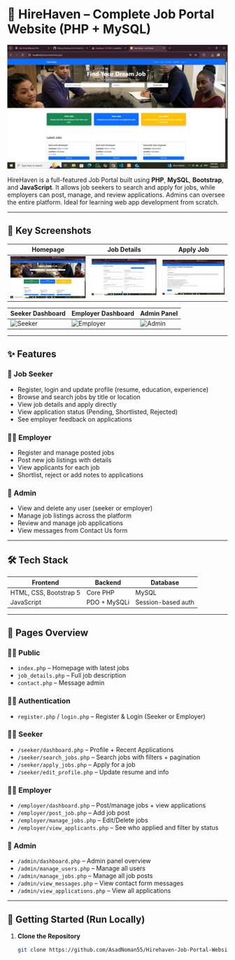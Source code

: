 # 💼 HireHaven – Complete Job Portal Website (PHP + MySQL)

![HireHaven Banner](home.png) <!-- Optional: Replace with actual banner image -->

HireHaven is a full-featured Job Portal built using **PHP**, **MySQL**, **Bootstrap**, and **JavaScript**. It allows job seekers to search and apply for jobs, while employers can post, manage, and review applications. Admins can oversee the entire platform. Ideal for learning web app development from scratch.

---

## 📸 Key Screenshots

| Homepage | Job Details | Apply Job | 
|----------|-------------|-----------|
| ![Home](home.png) | ![Details](details.png) | ![Apply](apply.png) |

| Seeker Dashboard | Employer Dashboard | Admin Panel |
|------------------|--------------------|-------------|
| ![Seeker](seeker_dashboard.png) | ![Employer](employer_dashboard.png) | ![Admin](admin_dashboard.png) |

---

## ✨ Features

### 👤 Job Seeker

- Register, login and update profile (resume, education, experience)
- Browse and search jobs by title or location
- View job details and apply directly
- View application status (Pending, Shortlisted, Rejected)
- See employer feedback on applications

### 🧑‍💼 Employer

- Register and manage posted jobs
- Post new job listings with details
- View applicants for each job
- Shortlist, reject or add notes to applications

### 🔐 Admin

- View and delete any user (seeker or employer)
- Manage job listings across the platform
- Review and manage job applications
- View messages from Contact Us form

---

## 🛠️ Tech Stack

| Frontend        | Backend     | Database  |
|-----------------|-------------|-----------|
| HTML, CSS, Bootstrap 5 | Core PHP       | MySQL      |
| JavaScript      | PDO + MySQLi | Session-based auth |

---

## 🔐 Pages Overview

### 👨‍💼 Public
- `index.php` – Homepage with latest jobs
- `job_details.php` – Full job description
- `contact.php` – Message admin

### 👨‍🔧 Authentication
- `register.php` / `login.php` – Register & Login (Seeker or Employer)

### 👨‍🎓 Seeker
- `/seeker/dashboard.php` – Profile + Recent Applications
- `/seeker/search_jobs.php` – Search jobs with filters + pagination
- `/seeker/apply_jobs.php` – Apply for a job
- `/seeker/edit_profile.php` – Update resume and info

### 🧑‍💼 Employer
- `/employer/dashboard.php` – Post/manage jobs + view applications
- `/employer/post_job.php` – Add job post
- `/employer/manage_jobs.php` – Edit/Delete jobs
- `/employer/view_applicants.php` – See who applied and filter by status

### 🔐 Admin
- `/admin/dashboard.php` – Admin panel overview
- `/admin/manage_users.php` – Manage all users
- `/admin/manage_jobs.php` – Manage all job posts
- `/admin/view_messages.php` – View contact form messages
- `/admin/view_applications.php` – View all applications

---

## 🚀 Getting Started (Run Locally)

1. **Clone the Repository**
   ```bash
   git clone https://github.com/AsadNoman55/Hirehaven-Job-Portal-Website 

